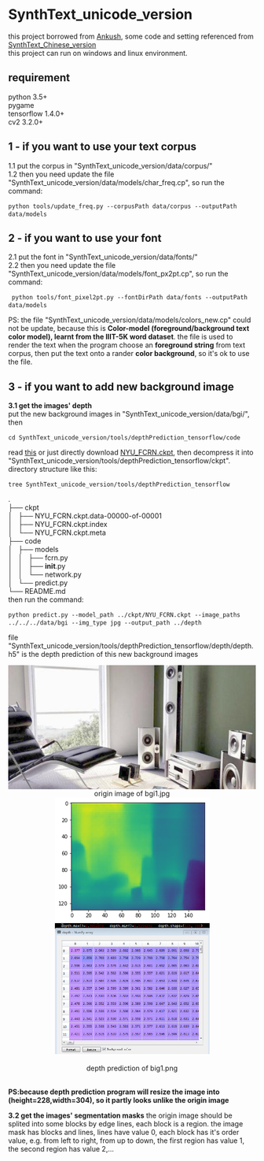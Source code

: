 # SynthText_unicode_version

this project borrowed from [Ankush](https://github.com/ankush-me/SynthText), some code and setting referenced from [SynthText_Chinese_version](https://github.com/JarveeLee/SynthText_Chinese_version)   
this project can run on windows and linux environment.

## requirement
python 3.5+   
pygame  
tensorflow 1.4.0+   
cv2 3.2.0+


## 1 - if you want to use your text corpus
  1.1 put the corpus in "SynthText_unicode_version/data/corpus/"   
  1.2 then you need update the file "SynthText_unicode_version/data/models/char_freq.cp", so run the command:
```
python tools/update_freq.py --corpusPath data/corpus --outputPath data/models
```
## 2 - if you want to use your font
  2.1 put the font in "SynthText_unicode_version/data/fonts/"   
  2.2 then you need update the file "SynthText_unicode_version/data/models/font_px2pt.cp", so run the command:
```
 python tools/font_pixel2pt.py --fontDirPath data/fonts --outputPath data/models
```

PS: the file "SynthText_unicode_version/data/models/colors_new.cp" could not be update, because this is **Color-model (foreground/background text color model), learnt from the IIIT-5K word dataset**. the file is used to render the text when the program choose an **foreground string** from text corpus, then put the text onto a rander **color background**, so it's ok to use the file.   
## 3 - if you want to add new background image
  **3.1 get the images' depth**   
put the new background images in "SynthText_unicode_version/data/bgi/", then   
```
cd SynthText_unicode_version/tools/depthPrediction_tensorflow/code
```
read [this](https://github.com/ChanChiChoi/SynthText_unicode_version/tree/master/tools/depthPrediction_tensorflow) or just directly download [NYU_FCRN.ckpt](http://campar.in.tum.de/files/rupprecht/depthpred/NYU_FCRN-checkpoint.zip), then decompress it into "SynthText_unicode_version/tools/depthPrediction_tensorflow/ckpt". directory structure like this:  
```
tree SynthText_unicode_version/tools/depthPrediction_tensorflow
```
.  
├── ckpt   
│   ├── NYU_FCRN.ckpt.data-00000-of-00001   
│   ├── NYU_FCRN.ckpt.index   
│   └── NYU_FCRN.ckpt.meta   
├── code   
│   ├── models   
│   │   ├── fcrn.py   
│   │   ├── __init__.py   
│   │   └── network.py   
│   └── predict.py   
└── README.md   
then run the command:   
```
python predict.py --model_path ../ckpt/NYU_FCRN.ckpt --image_paths ../../../data/bgi --img_type jpg --output_path ../depth
```
file "SynthText_unicode_version/tools/depthPrediction_tensorflow/depth/depth.h5" is the depth prediction of this new background images  
<div align=center><img src="data/bgi/bgi1.jpg" height = "252" alt="bgi1" align=center /></div>        
<div align=center>origin image of bgi1.jpg</div>  
<div align=center><img src="tools/depthPrediction_tensorflow/depth/bgi1.png" /> <img src="tools/depthPrediction_tensorflow/depth/depthstat.png" width=315 height=266/></div>    
<div align=center>depth prediction of big1.png </div>   

 **PS:because depth prediction program will resize the image into (height=228,width=304), so it partly looks unlike the origin image**

 **3.2 get the images' segmentation masks**
the origin image should be splited into some blocks by edge lines, each block is a region. the image mask has blocks and lines, lines have value 0, each block has it's order value, e.g. from left to right, from up to down, the first region has value 1, the second region has value 2,...
